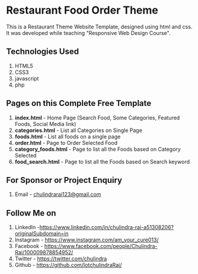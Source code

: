 # Restaurant Food Order Theme
This is a Restaurant Theme Website Template, designed using html and css. It was developed while teaching "Responsive Web Design Course".



## Technologies Used
1. HTML5
2. CSS3
3. javascript
4. php


## Pages on this Complete Free Template
1. **index.html** - Home Page (Search Food, Some Categories, Featured Foods, Social Media link)
2. **categories.html** - List all Categories on Single Page
3. **foods.html** - List all foods on a single page
4. **order.html** - Page to Order Selected Food
5. **category_foods.html** - Page to list all the Foods based on Category Selected
6. **food_search.html** - Page to list all the Foods based on Search keyword


## For Sponsor or Project Enquiry
1. Email - chulindrarai123@gmail.com

## Follow Me on
1. LinkedIn -https://www.linkedin.com/in/chulindra-rai-a51308206?originalSubdomain=in
2. Instagram - https://www.instagram.com/am_your_cure013/
3. Facebook - https://www.facebook.com/people/Chulindra-Rai/100009878854952/
5. Twitter - https://twitter.com/chulindra
6. Github - https://github.com/IotchulindraRai/
